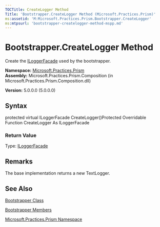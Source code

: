 ```yaml
---
TOCTitle: CreateLogger Method
Title: 'Bootstrapper.CreateLogger Method (Microsoft.Practices.Prism)'
ms:assetid: 'M:Microsoft.Practices.Prism.Bootstrapper.CreateLogger'
ms:mtpsurl: 'bootstrapper-createlogger-method-mspp.md'
---
```


# Bootstrapper.CreateLogger Method

Create the [ILoggerFacade](https://msdn.microsoft.com/library/microsoft.practices.prism.logging.iloggerfacade) used by the bootstrapper.

**Namespace:** [Microsoft.Practices.Prism](https://msdn.microsoft.com/library/microsoft.practices.prism)
**Assembly:** Microsoft.Practices.Prism.Composition (in Microsoft.Practices.Prism.Composition.dll)

**Version:** 5.0.0.0 (5.0.0.0)

## Syntax
protected virtual ILoggerFacade CreateLogger()Protected Overridable Function CreateLogger As ILoggerFacade
### Return Value

Type: [ILoggerFacade](https://msdn.microsoft.com/library/microsoft.practices.prism.logging.iloggerfacade)

## Remarks

 The base implementation returns a new TextLogger.

## See Also
[Bootstrapper Class](https://msdn.microsoft.com/library/microsoft.practices.prism.bootstrapper)

[Bootstrapper Members](https://msdn.microsoft.com/allmembers.t:microsoft.practices.prism.bootstrapper)

[Microsoft.Practices.Prism Namespace](https://msdn.microsoft.com/library/microsoft.practices.prism)

